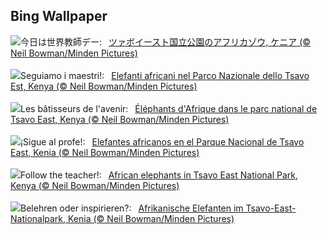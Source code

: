 ## Bing Wallpaper
![](https://www.bing.com/th?id=OHR.ElephantTeacher_JA-JP4940024317_UHD.jpg&w=1000)今日は世界教師デー:&nbsp;&ensp;[ツァボイースト国立公園のアフリカゾウ, ケニア (© Neil Bowman/Minden Pictures)](https://www.bing.com/th?id=OHR.ElephantTeacher_JA-JP4940024317_UHD.jpg)
<br><br/>
![](https://www.bing.com/th?id=OHR.ElephantTeacher_IT-IT9988351261_UHD.jpg&w=1000)Seguiamo i maestri!:&nbsp;&ensp;[Elefanti africani nel Parco Nazionale dello Tsavo Est, Kenya (© Neil Bowman/Minden Pictures)](https://www.bing.com/th?id=OHR.ElephantTeacher_IT-IT9988351261_UHD.jpg)
<br><br/>
![](https://www.bing.com/th?id=OHR.ElephantTeacher_FR-FR9412681522_UHD.jpg&w=1000)Les bâtisseurs de l'avenir:&nbsp;&ensp;[Éléphants d'Afrique dans le parc national de Tsavo East, Kenya (© Neil Bowman/Minden Pictures)](https://www.bing.com/th?id=OHR.ElephantTeacher_FR-FR9412681522_UHD.jpg)
<br><br/>
![](https://www.bing.com/th?id=OHR.ElephantTeacher_ES-ES3979458374_UHD.jpg&w=1000)¡Sigue al profe!:&nbsp;&ensp;[Elefantes africanos en el Parque Nacional de Tsavo East, Kenia (© Neil Bowman/Minden Pictures)](https://www.bing.com/th?id=OHR.ElephantTeacher_ES-ES3979458374_UHD.jpg)
<br><br/>
![](https://www.bing.com/th?id=OHR.ElephantTeacher_EN-GB5187585413_UHD.jpg&w=1000)Follow the teacher!:&nbsp;&ensp;[African elephants in Tsavo East National Park, Kenya (© Neil Bowman/Minden Pictures)](https://www.bing.com/th?id=OHR.ElephantTeacher_EN-GB5187585413_UHD.jpg)
<br><br/>
![](https://www.bing.com/th?id=OHR.ElephantTeacher_DE-DE8807070034_UHD.jpg&w=1000)Belehren oder inspirieren?:&nbsp;&ensp;[Afrikanische Elefanten im Tsavo-East-Nationalpark, Kenia (© Neil Bowman/Minden Pictures)](https://www.bing.com/th?id=OHR.ElephantTeacher_DE-DE8807070034_UHD.jpg)
<br><br/>
